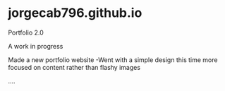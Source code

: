 # jorgecab796.github.io
Portfolio 2.0

A work in progress

Made a new portfolio website
  -Went with a simple design this time more focused on content rather than flashy images
  
....

